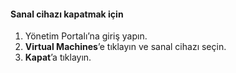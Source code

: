 #### <a name="to-shut-down-a-virtual-device"></a>Sanal cihazı kapatmak için
1. Yönetim Portalı’na giriş yapın.
2. **Virtual Machines**’e tıklayın ve sanal cihazı seçin.
3. **Kapat**’a tıklayın.



<!--HONumber=Nov16_HO2-->


